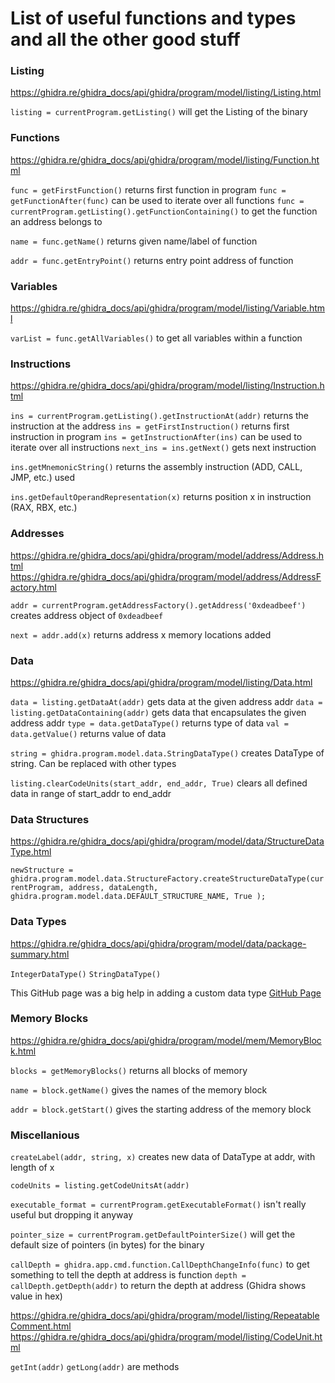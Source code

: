 # List of useful functions and types and all the other good stuff


### Listing
https://ghidra.re/ghidra_docs/api/ghidra/program/model/listing/Listing.html

`listing = currentProgram.getListing()` will get the Listing of the binary


### Functions
https://ghidra.re/ghidra_docs/api/ghidra/program/model/listing/Function.html

`func = getFirstFunction()` returns first function in program
`func = getFunctionAfter(func)` can be used to iterate over all functions
`func = currentProgram.getListing().getFunctionContaining()` to get the function an address belongs to

`name = func.getName()` returns given name/label of function

`addr = func.getEntryPoint()` returns entry point address of function



### Variables
https://ghidra.re/ghidra_docs/api/ghidra/program/model/listing/Variable.html

`varList = func.getAllVariables()` to get all variables within a function


### Instructions
https://ghidra.re/ghidra_docs/api/ghidra/program/model/listing/Instruction.html

`ins = currentProgram.getListing().getInstructionAt(addr)` returns the instruction at the address
`ins = getFirstInstruction()` returns first instruction in program
`ins = getInstructionAfter(ins)` can be used to iterate over all instructions
`next_ins = ins.getNext()` gets next instruction

`ins.getMnemonicString()` returns the assembly instruction (ADD, CALL, JMP, etc.) used

`ins.getDefaultOperandRepresentation(x)` returns position x in instruction (RAX, RBX, etc.)



### Addresses
https://ghidra.re/ghidra_docs/api/ghidra/program/model/address/Address.html
https://ghidra.re/ghidra_docs/api/ghidra/program/model/address/AddressFactory.html

`addr = currentProgram.getAddressFactory().getAddress('0xdeadbeef')` creates address object of `0xdeadbeef`

`next = addr.add(x)` returns address x memory locations added



### Data
https://ghidra.re/ghidra_docs/api/ghidra/program/model/listing/Data.html

`data = listing.getDataAt(addr)` gets data at the given address addr
`data = listing.getDataContaining(addr)` gets data that encapsulates the given address addr
`type = data.getDataType()` returns type of data
`val = data.getValue()` returns value of data


`string = ghidra.program.model.data.StringDataType()` creates DataType of string. Can be replaced with other types

`listing.clearCodeUnits(start_addr, end_addr, True)` clears all defined data in range of start_addr to end_addr



### Data Structures
https://ghidra.re/ghidra_docs/api/ghidra/program/model/data/StructureDataType.html

`newStructure = ghidra.program.model.data.StructureFactory.createStructureDataType(currentProgram, address, dataLength, ghidra.program.model.data.DEFAULT_STRUCTURE_NAME, True );`



### Data Types
https://ghidra.re/ghidra_docs/api/ghidra/program/model/data/package-summary.html

`IntegerDataType()`
`StringDataType()`

This GitHub page was a big help in adding a custom data type [GitHub Page](https://github.com/NationalSecurityAgency/ghidra/issues/1916)



### Memory Blocks
https://ghidra.re/ghidra_docs/api/ghidra/program/model/mem/MemoryBlock.html

`blocks = getMemoryBlocks()` returns all blocks of memory

`name = block.getName()` gives the names of the memory block

`addr = block.getStart()` gives the starting address of the memory block




### Miscellanious


`createLabel(addr, string, x)` creates new data of DataType at addr, with length of x

`codeUnits = listing.getCodeUnitsAt(addr)`

`executable_format = currentProgram.getExecutableFormat()` isn't really useful but dropping it anyway

`pointer_size = currentProgram.getDefaultPointerSize()` will get the default size of pointers (in bytes) for the binary

`callDepth = ghidra.app.cmd.function.CallDepthChangeInfo(func)` to get something to tell the depth at address is function
`depth = callDepth.getDepth(addr)` to return the depth at address (Ghidra shows value in hex)


https://ghidra.re/ghidra_docs/api/ghidra/program/model/listing/RepeatableComment.html
https://ghidra.re/ghidra_docs/api/ghidra/program/model/listing/CodeUnit.html











`getInt(addr)`
`getLong(addr)` are methods